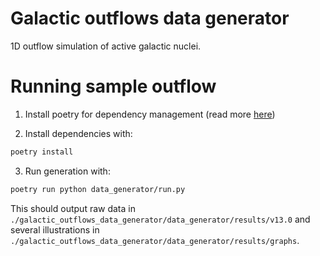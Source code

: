 # Galactic outflows data generator

1D outflow simulation of active galactic nuclei.

# Running sample outflow

1. Install poetry for dependency management (read more [here](https://python-poetry.org/docs/#installation))

2. Install dependencies with:

```bash
poetry install
```

3. Run generation with:

```bash
poetry run python data_generator/run.py
```

This should output raw data in `./galactic_outflows_data_generator/data_generator/results/v13.0` and several illustrations in `./galactic_outflows_data_generator/data_generator/results/graphs`.
